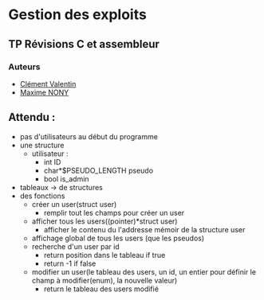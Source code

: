# Gestion des exploits 
## TP Révisions C et assembleur

### Auteurs

- [Clément Valentin](https://github.com/Dabamboo)
- [Maxime NONY](https://github.com/M4XGO)


## Attendu :

- pas d'utilisateurs au début du programme
- une structure
  - utilisateur : 
    - int ID
    - char*$PSEUDO_LENGTH pseudo 
    - bool is_admin
- tableaux -> de structures
- des fonctions
  - créer un user(struct user)
    - remplir tout les champs pour créer un user
  - afficher tous les users((pointer)*struct user)
    - afficher le contenu du l'addresse mémoir de la structure user
  - affichage global de tous les users (que les pseudos)
  - recherche d'un user par id
    - return position dans le tableau if true
    - return -1 if false
  - modifier un user(le tableau des users, un id, un entier pour définir le champ à modifier(enum), la nouvelle valeur)
    - return le tableau des users modifié
